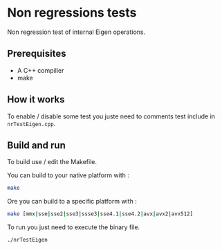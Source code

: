 # Non regressions tests

Non regression test of internal Eigen operations.

## Prerequisites

* A C++ compiller
* make

## How it works

To enable / disable some test you juste need to comments test include in `nrTestEigen.cpp`.

## Build and run

To build use / edit the Makefile.

You can build to your native platform with :

```bash
make
```

Ore you can build to a specific platform with :

```bash
make [mmx|sse|sse2|sse3|ssse3|sse4.1|sse4.2|avx|avx2|avx512]
```

To run you just need to execute the binary file.

```bash
./nrTestEigen
```
